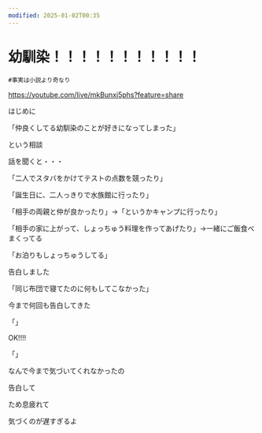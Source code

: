 ```yaml
---
modified: 2025-01-02T00:35
---
```

# 幼馴染！！！！！！！！！！！

`#事実は小説より奇なり`

https://youtube.com/live/mkBunxj5phs?feature=share

はじめに

「仲良くしてる幼馴染のことが好きになってしまった」

という相談

話を聞くと・・・

「二人でスタバをかけてテストの点数を競ったり」

「誕生日に、二人っきりで水族館に行ったり」

「相手の両親と仲が良かったり」→「というかキャンプに行ったり」

「相手の家に上がって、しょっちゅう料理を作ってあげたり」→一緒にご飯食べまくってる

「お泊りもしょっちゅうしてる」

告白しました

「同じ布団で寝てたのに何もしてこなかった」

今まで何回も告白してきた

「」

OK!!!!

「」

なんで今まで気づいてくれなかったの

告白して

ため息疲れて

気づくのが遅すぎるよ